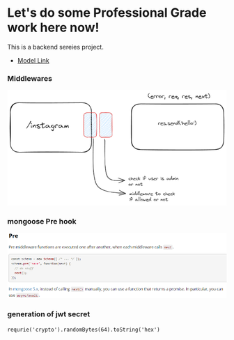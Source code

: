 # Let's do some Professional Grade work here now!

This is a backend sereies project.

- [Model Link](https://app.eraser.io/workspace/YtPqZ1VogxGy1jzIDkzj)

### Middlewares

![alt text](image.png)

### mongoose Pre hook

![alt text](image-1.png)

### generation of jwt secret

```
requrie('crypto').randomBytes(64).toString('hex')
```
